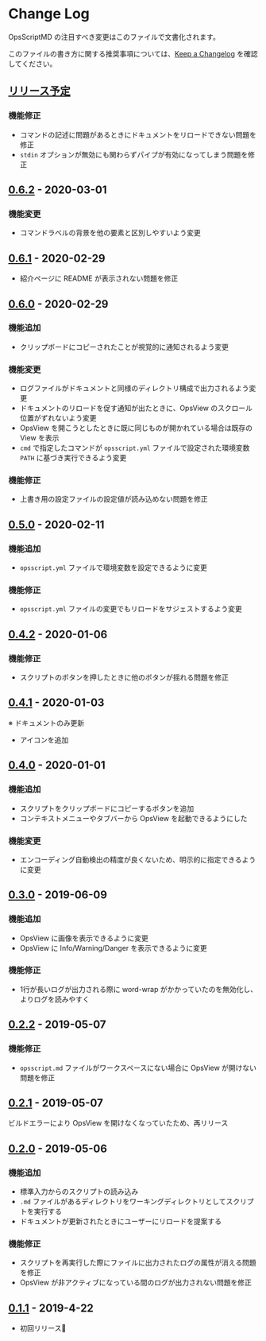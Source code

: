 # Change Log

OpsScriptMD の注目すべき変更はこのファイルで文書化されます。

このファイルの書き方に関する推奨事項については、[Keep a Changelog](http://keepachangelog.com/) を確認してください。

## [リリース予定]
### 機能修正
- コマンドの記述に問題があるときにドキュメントをリロードできない問題を修正
- `stdin` オプションが無効にも関わらずパイプが有効になってしまう問題を修正

## [0.6.2] - 2020-03-01

### 機能変更
- コマンドラベルの背景を他の要素と区別しやすいよう変更

## [0.6.1] - 2020-02-29
- 紹介ページに README が表示されない問題を修正

## [0.6.0] - 2020-02-29

### 機能追加
- クリップボードにコピーされたことが視覚的に通知されるよう変更

### 機能変更
- ログファイルがドキュメントと同様のディレクトリ構成で出力されるよう変更
- ドキュメントのリロードを促す通知が出たときに、OpsView のスクロール位置がずれないよう変更
- OpsView を開こうとしたときに既に同じものが開かれている場合は既存の View を表示
- `cmd` で指定したコマンドが `opsscript.yml` ファイルで設定された環境変数 `PATH` に基づき実行できるよう変更

### 機能修正
- 上書き用の設定ファイルの設定値が読み込めない問題を修正

## [0.5.0] - 2020-02-11

### 機能追加
- `opsscript.yml` ファイルで環境変数を設定できるように変更

### 機能修正
- `opsscript.yml` ファイルの変更でもリロードをサジェストするよう変更

## [0.4.2] - 2020-01-06

### 機能修正
- スクリプトのボタンを押したときに他のボタンが揺れる問題を修正

## [0.4.1] - 2020-01-03

※ ドキュメントのみ更新

- アイコンを追加

## [0.4.0] - 2020-01-01

### 機能追加
- スクリプトをクリップボードにコピーするボタンを追加
- コンテキストメニューやタブバーから OpsView を起動できるようにした

### 機能変更
- エンコーディング自動検出の精度が良くないため、明示的に指定できるように変更

## [0.3.0] - 2019-06-09

### 機能追加
- OpsView に画像を表示できるように変更
- OpsView に Info/Warning/Danger を表示できるように変更

### 機能修正
- 1行が長いログが出力される際に word-wrap がかかっていたのを無効化し、よりログを読みやすく

## [0.2.2] - 2019-05-07

### 機能修正
- `opsscript.md` ファイルがワークスペースにない場合に OpsView が開けない問題を修正

## [0.2.1] - 2019-05-07

ビルドエラーにより OpsView を開けなくなっていたため、再リリース

## [0.2.0] - 2019-05-06

### 機能追加
- 標準入力からのスクリプトの読み込み
- `.md` ファイルがあるディレクトリをワーキングディレクトリとしてスクリプトを実行する
- ドキュメントが更新されたときにユーザーにリロードを提案する

### 機能修正
- スクリプトを再実行した際にファイルに出力されたログの属性が消える問題を修正
- OpsView が非アクティブになっている間のログが出力されない問題を修正

## [0.1.1] - 2019-4-22

- 初回リリース🚀

[リリース予定]: https://github.com/negokaz/vscode-ops-script-md/compare/v0.6.2...HEAD
[0.6.2]: https://github.com/negokaz/vscode-ops-script-md/releases/tag/v0.6.2
[0.6.1]: https://github.com/negokaz/vscode-ops-script-md/releases/tag/v0.6.1
[0.6.0]: https://github.com/negokaz/vscode-ops-script-md/releases/tag/v0.6.0
[0.5.0]: https://github.com/negokaz/vscode-ops-script-md/releases/tag/v0.5.0
[0.4.2]: https://github.com/negokaz/vscode-ops-script-md/releases/tag/v0.4.2
[0.4.1]: https://github.com/negokaz/vscode-ops-script-md/releases/tag/v0.4.1
[0.4.0]: https://github.com/negokaz/vscode-ops-script-md/releases/tag/v0.4.0
[0.3.0]: https://github.com/negokaz/vscode-ops-script-md/releases/tag/v0.3.0
[0.2.2]: https://github.com/negokaz/vscode-ops-script-md/releases/tag/v0.2.2
[0.2.1]: https://github.com/negokaz/vscode-ops-script-md/releases/tag/v0.2.1
[0.2.0]: https://github.com/negokaz/vscode-ops-script-md/releases/tag/v0.2.0
[0.1.1]: https://github.com/negokaz/vscode-ops-script-md/releases/tag/v0.1.1
